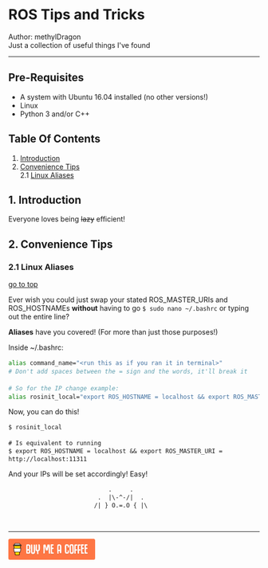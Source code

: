 # ROS Tips and Tricks

Author: methylDragon  
Just a collection of useful things I've found    

------

## Pre-Requisites

- A system with Ubuntu 16.04 installed (no other versions!)
- Linux
- Python 3 and/or C++



## Table Of Contents <a name="top"></a>

1. [Introduction](#1)  
2. [Convenience Tips](#2)    
   2.1   [Linux Aliases](#2.1)    



## 1. Introduction <a name="1"></a>

Everyone loves being ~~lazy~~ efficient!



## 2. Convenience Tips <a name="2"></a>

### 2.1 Linux Aliases <a name="2.1"></a>

[go to top](#top)

Ever wish you could just swap your stated ROS_MASTER_URIs and ROS_HOSTNAMEs **without** having to go `$ sudo nano ~/.bashrc` or typing out the entire line?

**Aliases** have you covered! (For more than just those purposes!)

Inside ~/.bashrc:

```bash
alias command_name="<run this as if you ran it in terminal>" 
# Don't add spaces between the = sign and the words, it'll break it

# So for the IP change example:
alias rosinit_local="export ROS_HOSTNAME = localhost && export ROS_MASTER_URI = http://localhost:11311"
```

Now, you can do this!

```shell
$ rosinit_local

# Is equivalent to running
$ export ROS_HOSTNAME = localhost && export ROS_MASTER_URI = http://localhost:11311
```

And your IPs will be set accordingly! Easy!




```
                            .     .
                         .  |\-^-/|  .    
                        /| } O.=.O { |\
```

​    

------

[![Yeah! Buy the DRAGON a COFFEE!](../assets/COFFEE%20BUTTON%20%E3%83%BE(%C2%B0%E2%88%87%C2%B0%5E).png)](https://www.buymeacoffee.com/methylDragon)